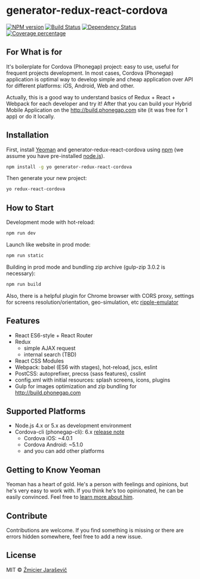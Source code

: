 # generator-redux-react-cordova
[![NPM version][npm-image]][npm-url] [![Build Status][travis-image]][travis-url] [![Dependency Status][daviddm-image]][daviddm-url] [![Coverage percentage][coveralls-image]][coveralls-url]
>

## For What is for

It's boilerplate for Cordova (Phonegap) project: easy to use, useful for frequent projects development. In most cases, Cordova (Phonegap) application is optimal way to develop simple and cheap application over API for different platforms: iOS, Android, Web and other.

Actually, this is a good way to understand basics of Redux + React + Webpack for each developer and try it! After that you can build your Hybrid Mobile Application on the http://build.phonegap.com site (it was free for 1 app) or do it locally.

## Installation

First, install [Yeoman](http://yeoman.io) and generator-redux-react-cordova using [npm](https://www.npmjs.com/) (we assume you have pre-installed [node.js](https://nodejs.org/)).

```bash
npm install -g yo generator-redux-react-cordova
```

Then generate your new project:

```bash
yo redux-react-cordova
```

## How to Start

Development mode with hot-reload:

```bash
npm run dev
```

Launch like website in prod mode:

```bash
npm run static
```

Building in prod mode and bundling zip archive (gulp-zip 3.0.2 is necessary):

```bash
npm run build
```

Also, there is a helpful plugin for Chrome browser with CORS proxy, settings for screens resolution/orientation, geo-simulation, etc [ripple-emulator](https://chrome.google.com/webstore/detail/ripple-emulator-beta/geelfhphabnejjhdalkjhgipohgpdnoc)

## Features

* React ES6-style + React Router
* Redux
    * simple AJAX request
    * internal search (TBD)
* React CSS Modules
* Webpack: babel (ES6 with stages), hot-reload, jscs, eslint
* PostCSS: autoprefixer, precss (sass features), csslint
* config.xml with initial resources: splash screens, icons, plugins
* Gulp for images optimization and zip bundling for http://build.phonegap.com

## Supported Platforms

* Node.js 4.x or 5.x as development environment
* Cordova-cli (phonegap-cli): 6.x [release note]( http://cordova.apache.org/news/2016/01/28/tools-release.html)
    * Cordova iOS: ~4.0.1
    * Cordova Android: ~5.1.0
    * and you can add other platforms

## Getting to Know Yeoman

Yeoman has a heart of gold. He&#39;s a person with feelings and opinions, but he&#39;s very easy to work with. If you think he&#39;s too opinionated, he can be easily convinced. Feel free to [learn more about him](http://yeoman.io/).

## Contribute

Contributions are welcome. If you find something is missing or there are errors hidden somewhere, feel free to add a new issue.

## License

MIT © [Źmicier Jaraševič]()


[npm-image]: https://badge.fury.io/js/generator-redux-react-cordova.svg
[npm-url]: https://npmjs.org/package/generator-redux-react-cordova
[travis-image]: https://travis-ci.org/zmeecer/generator-redux-react-cordova.svg?branch=master
[travis-url]: https://travis-ci.org/zmeecer/generator-redux-react-cordova
[daviddm-image]: https://david-dm.org/zmeecer/generator-redux-react-cordova.svg?theme=shields.io
[daviddm-url]: https://david-dm.org/zmeecer/generator-redux-react-cordova
[coveralls-image]: https://coveralls.io/repos/zmeecer/generator-redux-react-cordova/badge.svg
[coveralls-url]: https://coveralls.io/r/zmeecer/generator-redux-react-cordova
